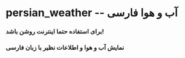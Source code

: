 # persian_weather -- آب و هوا فارسی
### برای استفاده حتما اینترنت روشن باشد!
### نمایش آب و هوا و اطلاعات نظیر با زبان فارسی
